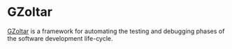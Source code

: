 # GZoltar
[GZoltar](http://www.gzoltar.com/) is a framework for automating the testing and debugging phases of the software development life-cycle.
